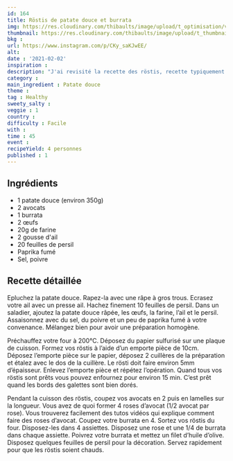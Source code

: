 ```yaml
---
id: 164
title: Röstis de patate douce et burrata
img: https://res.cloudinary.com/thibaults/image/upload/t_optimisation/v1612293946/Recipes/20210202_rostis_patate_douce.jpg
thumbnail: https://res.cloudinary.com/thibaults/image/upload/t_thumbnail_josie/v1612293946/Recipes/20210202_rostis_patate_douce.jpg
bkg : 
url: https://www.instagram.com/p/CKy_saKJwEE/
alt: 
date : '2021-02-02'
inspiration : 
description: "J'ai revisité la recette des röstis, recette typiquement suisse, avec des patates douces. Je les ai accompagné d'une burrata et d'avocat pour plus de fraicheur."
category : 
main_ingredient : Patate douce
theme : 
tag : Healthy
sweety_salty : 
veggie : 1
country :
difficulty : Facile
with : 
time : 45
event :
recipeYield: 4 personnes
published : 1
---
```


## Ingrédients
 - 1 patate douce (environ 350g)
 - 2 avocats
 - 1 burrata
 - 2 œufs
 - 20g de farine
 - 2 gousse d'ail
 - 20 feuilles de persil
 - Paprika fumé
 - Sel, poivre

## Recette détaillée
Epluchez la patate douce. Rapez-la avec une râpe à gros trous. Ecrasez votre ail avec un presse ail. Hachez finement 10 feuilles de persil. Dans un saladier, ajoutez la patate douce râpée, les œufs, la farine, l’ail et le persil. Assaisonnez avec du sel, du poivre et un peu de paprika fumé à votre convenance. Mélangez bien pour avoir une préparation homogène.

Préchauffez votre four à 200°C. Déposez du papier sulfurisé sur une plaque de cuisson. Formez vos röstis à l’aide d’un emporte pièce de 10cm. Déposez l’emporte pièce sur le papier, déposez 2 cuillères de la préparation et étalez avec le dos de la cuillère. Le rösti doit faire environ 5mm d’épaisseur. Enlevez l’emporte pièce et répétez l’opération. Quand tous vos röstis sont prêts vous pouvez enfournez pour environ 15 min. C’est prêt quand les bords des galettes sont bien dorés.

Pendant la cuisson des röstis, coupez vos avocats en 2 puis en lamelles sur la longueur. Vous avez de quoi former 4 roses d’avocat (1/2 avocat par rose). Vous trouverez facilement des tutos vidéos qui explique comment faire des roses d’avocat. Coupez votre burrata en 4. Sortez vos röstis du four. Disposez-les dans 4 assiettes. Disposez une rose et une 1/4 de burrata dans chaque assiette. Poivrez votre burrata et mettez un filet d’huile d’olive. Disposez quelques feuilles de persil pour la décoration. Servez rapidement pour que les röstis soient chauds.